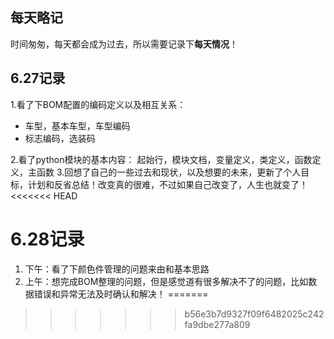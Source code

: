 ## 每天略记 ##

时间匆匆，每天都会成为过去，所以需要记录下**每天情况**！

## 6.27记录 ##

1.看了下BOM配置的编码定义以及相互关系：

- 车型，基本车型，车型编码
- 标志编码，选装码

2.看了python模块的基本内容：
 起始行，模块文档，变量定义，类定义，函数定义，主函数
3.回想了自己的一些过去和现状，以及想要的未来，更新了个人目标，计划和反省总结！改变真的很难，不过如果自己改变了，人生也就变了！ 
<<<<<<< HEAD
# 6.28记录 #
1. 下午：看了下颜色件管理的问题来由和基本思路
2. 上午：想完成BOM整理的问题，但是感觉道有很多解决不了的问题，比如数据错误和异常无法及时确认和解决！
=======
>>>>>>> b56e3b7d9327f09f6482025c242fa9dbe277a809

